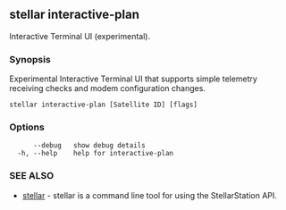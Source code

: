 ## stellar interactive-plan

Interactive Terminal UI (experimental).

### Synopsis

Experimental Interactive Terminal UI that supports simple telemetry receiving checks and modem configuration changes.

```
stellar interactive-plan [Satellite ID] [flags]
```

### Options

```
      --debug   show debug details
  -h, --help    help for interactive-plan
```

### SEE ALSO

* [stellar](stellar.md)	 - stellar is a command line tool for using the StellarStation API.

